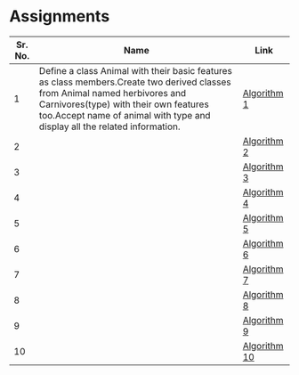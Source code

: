 # Assignments
| Sr. No. | Name                                                      | Link                                                                       |
| ------- | --------------------------------------------------------- | -------------------------------------------------------------------------- |
| 1       |   Define a class Animal with their basic features as class members.Create two derived classes from Animal named herbivores and Carnivores(type) with their own features too.Accept name of animal with type and display all the related information.                                                        | [Algorithm 1](/Assignments/Assignment1.cpp)                                                            |
| 2       |                                                           | [Algorithm 2]()                      |
| 3       |                                                           | [Algorithm 3](/FY/DSA/Linked%20List/addInBetween.md)                       |
| 4       |                                                           | [Algorithm 4](/FY/DSA/Linked%20List/addAtEnd.md)                           |
| 5       |                                                           | [Algorithm 5](/FY/DSA/Linked%20List/traverseList.md)                       |
| 6       |                                                           | [Algorithm 6](/FY/DSA/Linked%20List/deleteElementAtBegining.md)            |
| 7       |              | [Algorithm 7](/FY/DSA/Linked%20List/deleteElementInBetween.md)             |
| 8       |                       | [Algorithm 8](/FY/DSA/Linked%20List/deleteElementAtEnd.md)                 |
| 9       |                                        | [Algorithm 9](/FY/DSA/Linked%20List/reverseList.md)                        |
| 10      |                               | [Algorithm 10](/FY/PleaseContribute.md)                                    |
